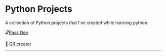 # Python Projects

A collection of Python projects that I've created while learning python.

:unlock:[Pass Gen](./password_generator.py)

:link: [QR creator](./Qr%20code/qr%20creator.py)

---